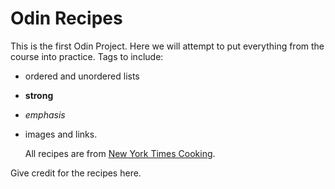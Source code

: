 # Odin Recipes
This is the first Odin Project.  Here we will attempt to put everything from the course into practice.  Tags to include:
 * ordered and unordered lists 
 * **strong** 
 * *emphasis*
 * images and links.
 
   All recipes are from [New York Times Cooking](https://cooking.nytimes.com/).

Give credit for the recipes here.